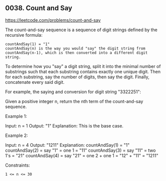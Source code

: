 ## 0038. Count and Say

https://leetcode.com/problems/count-and-say

The count-and-say sequence is a sequence of digit strings defined by the recursive formula:

    countAndSay(1) = "1"
    countAndSay(n) is the way you would "say" the digit string from countAndSay(n-1), which is then converted into a different digit string.

To determine how you "say" a digit string, split it into the minimal number of substrings such that each substring contains exactly one unique digit. Then for each substring, say the number of digits, then say the digit. Finally, concatenate every said digit.

For example, the saying and conversion for digit string "3322251":

Given a positive integer n, return the nth term of the count-and-say sequence.

Example 1:

Input: n = 1
Output: "1"
Explanation: This is the base case.

Example 2:

Input: n = 4
Output: "1211"
Explanation:
countAndSay(1) = "1"
countAndSay(2) = say "1" = one 1 = "11"
countAndSay(3) = say "11" = two 1's = "21"
countAndSay(4) = say "21" = one 2 + one 1 = "12" + "11" = "1211"

Constraints:

    1 <= n <= 30
